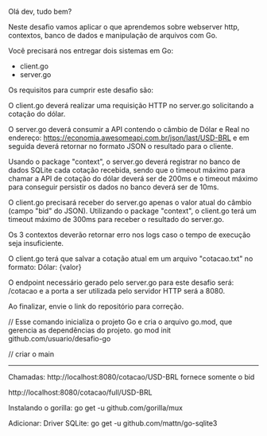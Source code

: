 Olá dev, tudo bem?
 
Neste desafio vamos aplicar o que aprendemos sobre webserver http, contextos,
banco de dados e manipulação de arquivos com Go.
 
Você precisará nos entregar dois sistemas em Go:
- client.go
- server.go
 
Os requisitos para cumprir este desafio são:
 
O client.go deverá realizar uma requisição HTTP no server.go solicitando a cotação do dólar.
 
O server.go deverá consumir a API contendo o câmbio de Dólar e Real no endereço: https://economia.awesomeapi.com.br/json/last/USD-BRL e em seguida deverá retornar no formato JSON o resultado para o cliente.
 
Usando o package "context", o server.go deverá registrar no banco de dados SQLite cada cotação recebida, sendo que o timeout máximo para chamar a API de cotação do dólar deverá ser de 200ms e o timeout máximo para conseguir persistir os dados no banco deverá ser de 10ms.
 
O client.go precisará receber do server.go apenas o valor atual do câmbio (campo "bid" do JSON). Utilizando o package "context", o client.go terá um timeout máximo de 300ms para receber o resultado do server.go.
 
Os 3 contextos deverão retornar erro nos logs caso o tempo de execução seja insuficiente.
 
O client.go terá que salvar a cotação atual em um arquivo "cotacao.txt" no formato: Dólar: {valor}
 
O endpoint necessário gerado pelo server.go para este desafio será: /cotacao e a porta a ser utilizada pelo servidor HTTP será a 8080.
 
Ao finalizar, envie o link do repositório para correção.

// Esse comando inicializa o projeto Go e cria o arquivo go.mod, que gerencia as dependências do projeto.
go mod init github.com/usuario/desafio-go

// criar o main

------------

Chamadas:
http://localhost:8080/cotacao/USD-BRL
fornece somente o bid

http://localhost:8080/cotacao/full/USD-BRL

Instalando o gorilla:
go get -u github.com/gorilla/mux

Adicionar:
Driver SQLite: go get -u github.com/mattn/go-sqlite3 


